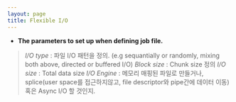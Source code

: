 ```yaml
---
layout: page
title: Flexible I/O
---
```

- **The parameters to set up when defining job file.**
> *I/O type* : 파일 I/O 패턴을 정의. (e.g sequantially or randomly, mixing both above, directed or buffered I/O)
> *Block size* : Chunk size 정의
> *I/O size* : Total data size
> *I/O Engine* : 메모리 매핑된 파일로 만들거나, splice(user space를 접근하지않고, file descriptor와 pipe간에 데이터 이동) 혹은 Async I/O 할 것인지.
